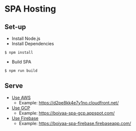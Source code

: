 # SPA Hosting

## Set-up

* Install Node.js
* Install Dependencies

```sh
$ npm install
```

* Build SPA

```sh
$ npm run build
```

## Serve

* [Use AWS](use-aws.md)
  * Example: https://d2pe8kk4e7y1no.cloudfront.net/
* [Use GCP](use-gcp.md)
  * Example: https://boiyaa-spa-gcp.appspot.com/
* [Use Firebase](use-firebase.md)
  * Example: https://boiyaa-spa-firebase.firebaseapp.com/
